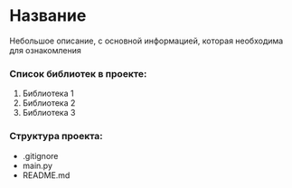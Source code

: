 # Название

Небольшое описание, с основной информацией, которая необходима для ознакомления

### Список библиотек в проекте:
1. Библиотека 1
2. Библиотека 2
3. Библиотека 3

### Структура проекта:
- .gitignore
- main.py
- README.md